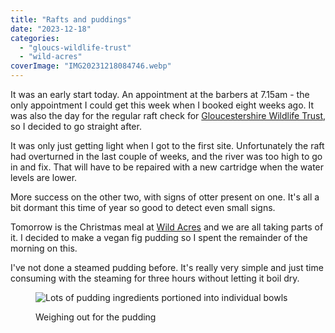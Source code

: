```yaml
---
title: "Rafts and puddings"
date: "2023-12-18"
categories: 
  - "gloucs-wildlife-trust"
  - "wild-acres"
coverImage: "IMG20231218084746.webp"
---
```


It was an early start today. An appointment at the barbers at 7.15am - the only appointment I could get this week when I booked eight weeks ago. It was also the day for the regular raft check for [Gloucestershire Wildlife Trust](https://www.gloucestershirewildlifetrust.co.uk/volunteer), so I decided to go straight after.

It was only just getting light when I got to the first site. Unfortunately the raft had overturned in the last couple of weeks, and the river was too high to go in and fix. That will have to be repaired with a new cartridge when the water levels are lower.

More success on the other two, with signs of otter present on one. It's all a bit dormant this time of year so good to detect even small signs.

Tomorrow is the Christmas meal at [Wild Acres](https://wildacres.org.uk/) and we are all taking parts of it. I decided to make a vegan fig pudding so I spent the remainder of the morning on this.

I've not done a steamed pudding before. It's really very simple and just time consuming with the steaming for three hours without letting it boil dry.

<figure>

![Lots of pudding ingredients portioned into individual bowls](images/IMG20231218112759-1024x768.webp)

<figcaption>

Weighing out for the pudding

</figcaption>

</figure>
